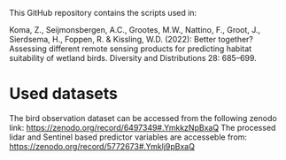 This GitHub repository contains the scripts used in:

Koma, Z., Seijmonsbergen, A.C., Grootes, M.W., Nattino, F., Groot, J., Sierdsema, H., Foppen, R. & Kissling, W.D. (2022): Better together? Assessing different remote sensing products for predicting habitat suitability of wetland birds. Diversity and Distributions 28: 685–699.

# Used datasets

The bird observation dataset can be accessed from the following zenodo link: https://zenodo.org/record/6497349#.YmkkzNpBxaQ
The processed lidar and Sentinel based predictor variables are accesseble from: https://zenodo.org/record/5772673#.Ymklj9pBxaQ

